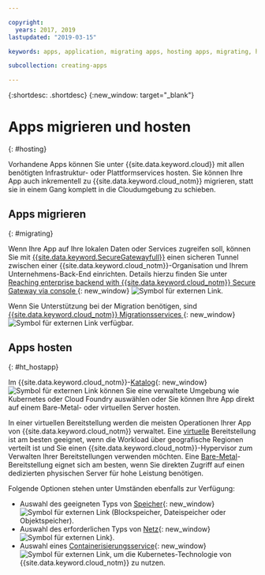 ```yaml
---

copyright:
  years: 2017, 2019
lastupdated: "2019-03-15"

keywords: apps, application, migrating apps, hosting apps, migrating, hosting

subcollection: creating-apps

---
```


{:shortdesc: .shortdesc}
{:new_window: target="_blank"}

# Apps migrieren und hosten
{: #hosting}

Vorhandene Apps können Sie unter {{site.data.keyword.cloud}} mit allen benötigten Infrastruktur- oder Plattformservices hosten. Sie können Ihre App auch inkrementell zu {{site.data.keyword.cloud_notm}} migrieren, statt sie in einem Gang komplett in die Cloudumgebung zu schieben.

## Apps migrieren
{: #migrating}

Wenn Ihre App auf Ihre lokalen Daten oder Services zugreifen soll, können Sie mit [{{site.data.keyword.SecureGatewayfull}}](/docs/services/SecureGateway?topic=securegateway-getting-started-with-sg#getting-started-with-sg) einen sicheren Tunnel zwischen einer {{site.data.keyword.cloud_notm}}-Organisation und Ihrem Unternehmens-Back-End einrichten. Details hierzu finden Sie unter [Reaching enterprise backend with {{site.data.keyword.cloud_notm}} Secure Gateway via console ](https://developer.ibm.com/bluemix/2015/04/01/reaching-enterprise-backend-bluemix-secure-gateway/){: new_window} ![Symbol für externen Link](../icons/launch-glyph.svg "Symbol für externen Link").

Wenn Sie Unterstützung bei der Migration benötigen, sind [{{site.data.keyword.cloud_notm}} Migrationsservices ](https://www.ibm.com/cloud/migration-services){: new_window} ![Symbol für externen Link](../icons/launch-glyph.svg "Symbol für externen Link") verfügbar.

## Apps hosten
{: #ht_hostapp}

Im {{site.data.keyword.cloud_notm}}-[Katalog](https://{DomainName}/catalog/?taxonomyNavigation=apps){: new_window} ![Symbol für externen Link](../icons/launch-glyph.svg "Symbol für externen Link") können Sie eine verwaltete Umgebung wie Kubernetes oder Cloud Foundry auswählen oder Sie können Ihre App direkt auf einem Bare-Metal- oder virtuellen Server hosten.

In einer virtuellen Bereitstellung werden die meisten Operationen Ihrer App von {{site.data.keyword.cloud_notm}} verwaltet. Eine [virtuelle](/docs/vsi?topic=virtual-servers-about-virtual-servers#about-virtual-servers) Bereitstellung ist am besten geeignet, wenn die Workload über geografische Regionen verteilt ist und Sie einen {{site.data.keyword.cloud_notm}}-Hypervisor zum Verwalten Ihrer Bereitstellungen verwenden möchten. Eine [Bare-Metal](/docs/bare-metal?topic=bare-metal-bm-getting-started#getting-started)-Bereitstellung eignet sich am besten, wenn Sie direkten Zugriff auf einen dedizierten physischen Server für hohe Leistung benötigen.

Folgende Optionen stehen unter Umständen ebenfalls zur Verfügung:
* Auswahl des geeigneten Typs von [Speicher](https://{DomainName}/catalog/?taxonomyNavigation=apps&category=slstorage){: new_window} ![Symbol für externen Link](../icons/launch-glyph.svg "Symbol für externen Link") (Blockspeicher, Dateispeicher oder Objektspeicher).
* Auswahl des erforderlichen Typs von [Netz](https://{DomainName}/catalog/?taxonomyNavigation=apps&category=slnetwork){: new_window} ![Symbol für externen Link](../icons/launch-glyph.svg "Symbol für externen Link")}.
* Auswahl eines [Containerisierungsservice](https://{DomainName}/catalog/?taxonomyNavigation=apps&category=containers){: new_window} ![Symbol für externen Link](../icons/launch-glyph.svg "Symbol für externen Link"), um die Kubernetes-Technologie von {{site.data.keyword.cloud_notm}} zu nutzen.
